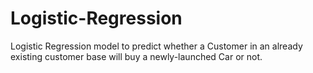 # Logistic-Regression
Logistic Regression model to predict whether a Customer in an already existing customer base will buy a newly-launched Car or not.

